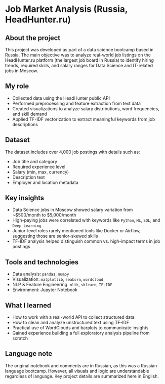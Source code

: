 # Job Market Analysis (Russia, HeadHunter.ru)

## About the project  
This project was developed as part of a data science bootcamp based in Russia. The main objective was to analyze real-world job listings on the HeadHunter.ru platform (the largest job board in Russia) to identify hiring trends, required skills, and salary ranges for Data Science and IT-related jobs in Moscow.

## My role  
- Collected data using the HeadHunter public API  
- Performed preprocessing and feature extraction from text data  
- Created visualizations to analyze salary distributions, word frequencies, and skill demand  
- Applied TF-IDF vectorization to extract meaningful keywords from job descriptions

## Dataset  
The dataset includes over 4,000 job postings with details such as:
- Job title and category  
- Required experience level  
- Salary (min, max, currency)  
- Description text  
- Employer and location metadata  

## Key insights  
- Data Science jobs in Moscow showed salary variation from ~$500/month to $5,000/month  
- High-paying jobs were correlated with keywords like `Python`, `ML`, `SQL`, and `Deep Learning`  
- Junior-level roles rarely mentioned tools like Docker or Airflow, suggesting those are senior-skewed skills  
- TF-IDF analysis helped distinguish common vs. high-impact terms in job postings

## Tools and technologies  
- Data analysis: `pandas`, `numpy`  
- Visualization: `matplotlib`, `seaborn`, `wordcloud`  
- NLP & Feature Engineering: `nltk`, `sklearn`, `TF-IDF`  
- Environment: Jupyter Notebook

## What I learned  
- How to work with a real-world API to collect structured data  
- How to clean and analyze unstructured text using TF-IDF  
- Practical use of WordClouds and barplots to communicate insights  
- Gained experience building a full exploratory analysis pipeline from scratch

## Language note  
The original notebook and comments are in Russian, as this was a Russian-language bootcamp. However, all visuals and logic are understandable regardless of language. Key project details are summarized here in English.


